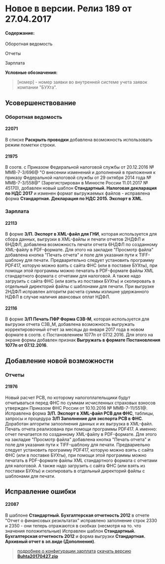 ﻿# Новое в версии. Релиз 189 от 27.04.2017

#### Содержание:

Оборотная ведомость

Отчеты

Зарплата

**Условные обозначения:**

 >[номер] - номер заявки во внутренней системе учета заявок компании "БУХта".


## Усовершенствование

### Оборотная ведомость

#### 22071

В списке __Раскрыть проводки__ добавлена возможность использовать режим пометки строки.

#### 21975

В соотв. с Приказом Федеральной налоговой службы от 20.12.2016 № ММВ-7-3/696@ "О внесении изменений и дополнений в приложения к приказу Федеральной налоговой службы от 29 октября 2014 года № ММВ-7-3/558@" (Зарегистрирован в Минюсте России 11.01.2017 № 45170),
добавлен новый шаблон  __Стандартный. Налоговая декларация по НДС 2017__ и изменен формат выгружаемых файлов - исправлена форма __Стандартная. Декларация по НДС 2015. Экспорт в XML__.

### Зарплата

#### 22113

В форме __З/П. Экспорт в XML-файл для ГНИ__, которая используется для сбора данных, выгрузки в XML-файлы и печати отчетов 2НДФЛ и 6НДФЛ, добавлена возможность печати отчета 6НДФЛ по созданному XML-файлу в PDF-формате.
Для этого на закладке "Просмотр файла" добавлена кнопка "Печать отчета" и поле для указания пути к TIFF-шаблону для печати.
Предварительно следует установить программу PDF417, которую можно взять с сайта ФНС (или в поставке БУХты), при помощи этой программы можно печатать в PDF-формате файлы XML стандартного формата с отчетами для налоговой.
А также надо загрузить с сайта ФНС (или взять из поставки БУХты) и скопировать в отдельный директорий файлы с шаблонами для печати.
При выгрузке 2НДФЛ исправлен алгоритм расчета суммы излишне удержанного НДФЛ в случае наличия авансовых оплат НДФЛ.

#### 22116

В форме __З/П Печать ПФР Форма СЗВ-М__, которая используется для выгрузки отчета СЗВ_М, добавлена возможность выгружать корректировочный отчет за месяцы до января 2017 года
в новом формате в соотв. с Постановлением 1077п от 07.12.2016. Для этого на экране формы добавлен признак __Выгружать в формате Постановления 1077п от 07.12.2016__.


## Добавление новой возможности

### Отчеты

#### 21976

Новый расчет РСВ, по которому налогоплательщики будут отчитываться перед ФНС по суммам исчисленных страховых взносов утвержден Приказом ФНС России от 10.10.2016 № ММВ-7-11/551@.
Исправлена форма __З/П. Экспорт в XML-файл РСВ для ФНС__, таблицы, запросы и процедура __З/П Заполнение для экспорта РСВ в ФНС__.
Доработан алгоритм запоолнения данных и их выгрузка в XML-файл. Печать отчета реализована при помощи программы PDF417. А именно: отчет печатается по созданному XML-файлу в PDF-формате.
Для этого на закладке "Просмотр файла" добавлена кнопка "Печать отчета" и поле для указания пути к TIFF-шаблону для печати.
Предвариельно следует установить программу PDF417, которую можно взять с сайта ФНС (или в поставке БУХты), при помощи этой программы можно печатать в PDF-формате файлы XML стандартного формата с отчетами для налоговой.
А также надо загрузить с сайта ФНС (или взять из поставки БУХты) и скопировать в отдельный директорий файлы с шаблонами для печати.


## Исправление ошибки

#### 22087

В шаблоне __Стандартный. Бухгалтерская отчетность 2012__ в отчете "Отчет о финансовых резкльтатах" исправлено заполнение строк 2330 и 2350 - они теперь отражаются в скобках (несмотря на то. что значения положительные)
Исправлен шаблон __Стандартный. Бухгалтерская отчетность 2012__ и форма выгрузки __Стандартная. Архивный отчет в эл.виде (Дополнения)__.


> [подробнее о конфигурации зарплата](Стандартная_Зарплата.htm)
[скачать версию **Buhta20170427.zip**](Buhta20170427.zip)



